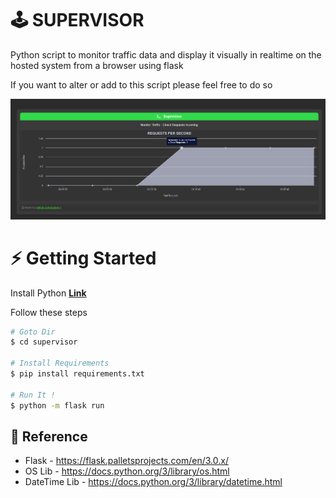# 🕹️ SUPERVISOR
 Python script to monitor traffic data and display it visually in realtime on the hosted system from a browser using flask

If you want to alter or add to this script please feel free to do so

![PICTURE](https://raw.githubusercontent.com/Quinny-J/Supervisor/main/snap.png)

# ⚡ Getting Started

Install Python **[Link](https://www.python.org/downloads/)**

Follow these steps

```bash
# Goto Dir
$ cd supervisor

# Install Requirements
$ pip install requirements.txt

# Run It !
$ python -m flask run

```

## 📕 Reference 
- Flask - https://flask.palletsprojects.com/en/3.0.x/
- OS Lib - https://docs.python.org/3/library/os.html
- DateTime Lib - https://docs.python.org/3/library/datetime.html
